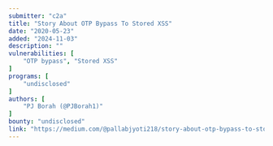 ```yaml
---
submitter: "c2a"
title: "Story About OTP Bypass To Stored XSS"
date: "2020-05-23"
added: "2024-11-03"
description: ""
vulnerabilities: [
    "OTP bypass", "Stored XSS"
]
programs: [
    "undisclosed"
]
authors: [
    "PJ Borah (@PJBorah1)"
]
bounty: "undisclosed"
link: "https://medium.com/@pallabjyoti218/story-about-otp-bypass-to-stored-xss-81bfd735c709"
---
```




